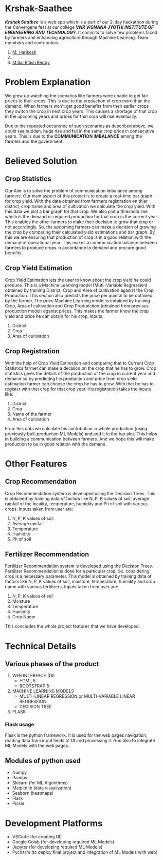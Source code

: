 # Krshak-Saathee
***Krshak Saathee*** is a web app which is a part of our 2-day hackathon during the Convergene fest at our college ***VNR VIGNANA JYOTHI INSTITUTE OF ENGINEERING AND TECHNOLOGY***. It commits to solve few problems faced by farmers and enhancing agriculture through Machine Learning. Team members and contributors:
1. <a href="https://github.com/manchalaharikesh" target="_blank">M. Harikesh</a>
2. <a href="https://github.com/ritish1082" target="_blank"><li>M.Sai Ritish Reddy</li></a>

# Problem Explanation
We grew up watching the scenarios like farmers were unable to get fair prices to their crops. 
This is due to the production of crop more than the demand. When farmers won't get good benefits from their earlier crops they switch the crop in next crop years. 
This causes a shortage of that crop in the upcoming years and prices for that crop will rise eventually. 

Due to the repeated occurence of such scenarios as described above, we could see sudden, huge rise and fall in the same crop price in consecutive years.
This is due to the **COMMUNICATION IMBALANCE** among the farmers and the government.

# Believed Solution

## Crop Statistics
Our Aim is to solve the problem of communication imbalance among farmers.
Our main aspect of this project is to create a real-time bar graph for crop yield.
With the data obtained from farmers registration on thier district, crop name and area of cultivation we calculate the crop yield.
With this data we plot a bar graph for that crop. We also plot a threshold line which is the demand or required production for that crop in the current year.
This enables the other farmers to make their decision to grow that crop or not accordingly.
So, the upcoming farmers can make a decision of growing the crop by comparing their calculated yield estimations and bar graph.
By this we are ensuring that production of crop is in a good relation with the demand of operational year.
This makes a communication balance between farmers to produce crops in accordance to demand and procure good benefits.

## Crop Yield Estimation
Crop Yield Estimation lets the user to know about the crop yield he could produce. This is a Machine Learning model (Mutli-Variable Regression) obtained by training District, Crop and Area of cultivation aganist the Crop Production. This section also predicts the price per quintal to be obtained by the farmer. The price Machine Learning model is obtained by training Crop, Area of cultivation and Crop Produdction (obtained from previous production model) aganist prices. This makes the farmer know the crop yield and price he can obtain for his crop.
Inputs:
  1. District
  2. Crop
  3. Area of cultivation

## Crop Registration
With the help of Crop Yield Estimation and comparing that to Current Crop Statistics farmer can make a decision on the crop that he has to grow. Crop statistics gives the details of the production of the crop in current year and demand so by predicting his production and price from crop yield estimation farmer can choose the crop he has to grow.
With that he has to register with that crop for that crop year. His registration takes the inputs like:
  1. District
  2. Crop
  3. Name of the farmer
  4. Area of cultivation

From this data we calculate his contribution in whole production (using previously built production ML Models) and add it to the bar plot. This helps in building a communication between farmers. And we hope this will make production to be in good relation with the demand.

# Other Features

## Crop Recommendation
Crop Recommendation system is developed using the Decision Trees. This is obtained by training data of factors like N, P, K values of soil, average rainfall of the locality, temperature, humidity and Ph of soil with various crops. Inputs taken from user are:
  1. N, P, K values of soil
  2. Average rainfall
  3. Temperature
  4. Humidity
  5. Ph of soil

## Fertilizer Recommendation
Fertilizer Recommendation system is developed using the Decision Trees. Fertilizer Recommendation is done for a particular crop. So, considering crop is a necessary parameter. This model is obtained by training data of factors like N, P, K values of soil, moisture, temperature, humidity and crop name with various fertilizers. Inputs taken from user are:
  1. N, P, K values of soil
  2. Moisture
  3. Temperature
  4. Humidity
  5. Crop Name

This concludes the whole project features that we have developed.

# Technical Details
## Various phases of the product

1. WEB INTERFACE (UI)
	- HTML 5
	- BOOTSTRAP 5
2. MACHINE LEARNING MODELS
	- MULTI-LINEAR REGRESSION or MULTI-VARIABLE LINEAR REGRESSION
	- DECISION TREE
3. FLASK

### Flask usage
Flask is the python framework. It is used for the web pages navigation, reading data from input fields of UI  and processing it. And also to integrate ML Models with the web pages.

## Modules of python used
- Numpy
- Pandas
- Sklearn (for ML Algorithms)
- Matplotlib (data visualization)
- Seaborn (heatmaps)
- Flask
- Pickle

# Development Platforms
- VSCode (for creating UI)
- Google Colab (for developing required ML Models)
- Jupyter (for developing required ML Models)
- Pycharm (to deploy final project and integration of ML Models with web)
